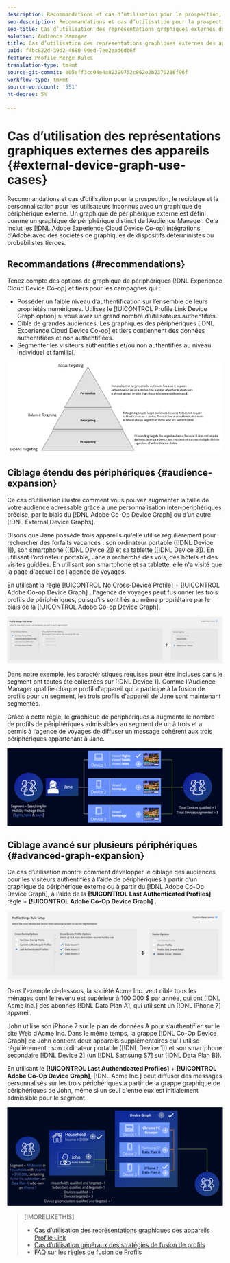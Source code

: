 ```yaml
---
description: Recommandations et cas d’utilisation pour la prospection, le reciblage et la personnalisation pour les utilisateurs inconnus avec un graphique de périphérique externe. Un graphique de périphérique externe est défini comme un graphique de périphérique distinct de l’Audience Manager. Cela inclut Adobe Experience Cloud Device Co-op et d’autres intégrations qu’Adobe possède avec des sociétés de graphiques de périphériques déterministes ou probabilistes tierces.
seo-description: Recommandations et cas d’utilisation pour la prospection, le reciblage et la personnalisation pour les utilisateurs inconnus avec un graphique de périphérique externe. Un graphique de périphérique externe est défini comme un graphique de périphérique distinct de l’Audience Manager. Cela inclut Adobe Experience Cloud Device Co-op et d’autres intégrations qu’Adobe possède avec des sociétés de graphiques de périphériques déterministes ou probabilistes tierces.
seo-title: Cas d’utilisation des représentations graphiques externes des appareils
solution: Audience Manager
title: Cas d’utilisation des représentations graphiques externes des appareils
uuid: f4bc822d-39d2-4680-90ed-7ee2ead6db6f
feature: Profile Merge Rules
translation-type: tm+mt
source-git-commit: e05eff3cc04e4a82399752c862e2b2370286f96f
workflow-type: tm+mt
source-wordcount: '551'
ht-degree: 5%

---
```



# Cas d’utilisation des représentations graphiques externes des appareils {#external-device-graph-use-cases}

Recommandations et cas d’utilisation pour la prospection, le reciblage et la personnalisation pour les utilisateurs inconnus avec un graphique de périphérique externe. Un graphique de périphérique externe est défini comme un graphique de périphérique distinct de l’Audience Manager. Cela inclut les [!DNL Adobe Experience Cloud Device Co-op] intégrations d&#39;Adobe avec des sociétés de graphiques de dispositifs déterministes ou probabilistes tierces.

## Recommandations {#recommendations}

Tenez compte des options de graphique de périphériques [!DNL Experience Cloud Device Co-op] et tiers pour les campagnes qui :

* Posséder un faible niveau d’authentification sur l’ensemble de leurs propriétés numériques. Utilisez le [!UICONTROL Profile Link Device Graph option] si vous avez un grand nombre d’utilisateurs authentifiés.
* Cible de grandes audiences. Les graphiques des périphériques [!DNL Experience Cloud Device Co-op] et tiers contiennent des données authentifiées et non authentifiées.
* Segmenter les visiteurs authentifiés et/ou non authentifiés au niveau individuel et familial.

![](assets/merge-rule-triangle1.png)
<!-- 
## Prospecting/Branding Use Case {#prospecting-branding-use-cases}

A branding campaign is designed to reach as many people as possible. It places few limits on segment qualification. But, these campaigns can waste budget and impressions by constantly targeting people who see your content multiple times and don't convert. A [!UICONTROL Profile Merge] rule that uses the [!DNL Device Co-op] or third-party option can help you create an efficient branding campaign. For example, you can add these unknown users to a "not in-market" segment after seeing them across multiple devices for your set frequency cap.

<table id="table_00F6EED172574E80A38CADA8A92A23B1"> 
 <thead> 
  <tr> 
   <th colname="col1" class="entry"> Use Case </th> 
   <th colname="col2" class="entry"> Description </th> 
  </tr> 
 </thead>
 <tbody> 
  <tr> 
   <td colname="col1"> <p> <b>Conditions</b> </p> </td> 
   <td colname="col2">This use case assumes these conditions: <p> 
     <ul id="ul_F5CA7EE525774F7EBA5FBB5F94E4EDC8"> 
      <li id="li_81AE304924724146A24FAB5B6533AD8E">You want to deliver a maximum of 10 impressions to an anonymous user for a specific ad campaign. </li> 
      <li id="li_E371F989735245B0B82433DE240D56D0">A user has 4 devices and may or may not have authenticated on your site. </li> 
      <li id="li_9231ABE15CA249E6B79D8BF0E511FD33">An anonymous user sees the ad a total of 10 times while browsing in an unauthenticated state on their current device and 3 devices linked to the current device by an external device graph. </li> 
      <li id="li_8C276C07019C49EFA3A0D0D54CF73C31">You have defined an <span class="keyword"> Audience Manager</span> segment to qualify anonymous users after they have seen 10 impressions. </li> 
     </ul> </p> </td> 
  </tr> 
  <tr> 
   <td colname="col1"> <p> <b>Results</b> </p> </td> 
   <td colname="col2"> <p>Given these conditions, <span class="keyword"> Audience Manager</span>: </p> <p> 
     <ul id="ul_8E988B1005324526BC6DC6637BBACCFB"> 
      <li id="li_C9DD546754914BACB8F4C92C7D4ED70E">Merges the anonymous, unauthenticated activity collected from the current device and the 3 devices linked by the external device graph (the ad impressions from each device). </li> 
      <li id="li_FB55CB9116074525BA30FF062D1136AE">Evaluates the unauthenticated user for segment qualification based on a combination of anonymous activity across all 3 devices linked by the external device graph and the current device. </li> 
      <li id="li_B28EB32F718145A7ABBDAC0AF75E2AFC">Sends the segment to any real-time destination for use as a suppression segment on the current device and all 3 devices linked by the external device graph. </li> 
     </ul> </p> </td> 
  </tr> 
 </tbody> 
</table>

## Retargeting or Site Personalization Use Case {#retargeting-use-case}

These strategies are designed to bring an unauthenticated or unknown user back to your site or personalize their browsing experience while they're on-site.

<table id="table_0EE2052AA3E744B3B76036FC06B5A453"> 
 <thead> 
  <tr> 
   <th colname="col1" class="entry"> Use Case </th> 
   <th colname="col2" class="entry"> Description </th> 
  </tr> 
 </thead>
 <tbody> 
  <tr> 
   <td colname="col1"> <p> <b>Conditions</b> </p> </td> 
   <td colname="col2">This use case assumes these conditions: <p> 
     <ul id="ul_FD0B869B4AF3453FAEC9BA3A45ABF039"> 
      <li id="li_8E30BAED42E94AB3B81FCB1C7464E5FC">You want to deliver a personalized on-site and/or off-site experience to an anonymous user based on their activity on your site while in an unauthenticated state. </li> 
      <li id="li_3DBE53BA94324F1BA1C52A37AD4E426C">A user has multiple devices and may or may not have authenticated to your site. </li> 
      <li id="li_F867AFBDC1A54CD6A68AB0EC196E27C9">A user views multiple pages on your site while browsing in an unauthenticated state on their current device and 3 other devices linked by an external device graph. </li> 
      <li id="li_7E35D77949CE4E69BD51655AA4C40BEE">You have defined an <span class="keyword"> Audience Manager</span> segment to qualify users after they have viewed multiple pages on your site while browsing in an unauthenticated state.</li>
     </ul> </p> </td> 
  </tr> 
  <tr> 
   <td colname="col1"> <p> <b>Results</b> </p> </td> 
   <td colname="col2"> <p>Given these conditions, <span class="wintitle"> Audience Manager</span>: </p> <p> 
     <ul id="ul_301339426B0643B295DC5B17E1939CFB"> 
      <li id="li_7E8BC3B179804F4A929497DE81E76911">Merges the anonymous, unauthenticated activity collected from the current devices and the 3 devices linked by the external device graph (the multiple page views from each device). </li> 
      <li id="li_803EFD58AA124A5BBC8279C4DC695544">Evaluates the unauthenticated user for segment qualification based on a combination of anonymous activity across all 3 devices linked by the external device graph and the current device. </li> 
      <li id="li_98D749268CC5456CBC9CF3BF5EB91BA8">Sends the segment to any real-time destination to deliver a personalized on-site and/or off-site experience across the current device and all 3 devices linked by the external device graph. </li>
     </ul> </p> </td>
  </tr>
 </tbody>
</table> -->

## Ciblage étendu des périphériques {#audience-expansion}

Ce cas d’utilisation illustre comment vous pouvez augmenter la taille de votre audience adressable grâce à une personnalisation inter-périphériques précise, par le biais du [!DNL Adobe Co-Op Device Graph] ou d’un autre [!DNL External Device Graphs].

Disons que Jane possède trois appareils qu&#39;elle utilise régulièrement pour rechercher des forfaits vacances : son ordinateur portable ([!DNL Device 1]), son smartphone ([!DNL Device 2]) et sa tablette ([!DNL Device 3]). En utilisant l&#39;ordinateur portable, Jane a recherché des vols, des hôtels et des visites guidées. En utilisant son smartphone et sa tablette, elle n&#39;a visité que la page d&#39;accueil de l&#39;agence de voyages.

En utilisant la règle [!UICONTROL No Cross-Device Profile] + [!UICONTROL Adobe Co-op Device Graph] , l&#39;agence de voyages peut fusionner les trois profils de périphériques, puisqu&#39;ils sont liés au même propriétaire par le biais de la [!UICONTROL Adobe Co-op Device Graph].

![audience-expansion-règle](assets/audience-expansion-rule.png)

Dans notre exemple, les caractéristiques requises pour être incluses dans le segment ont toutes été collectées sur [!DNL Device 1]. Comme l&#39;Audience Manager qualifie chaque profil d&#39;appareil qui a participé à la fusion de profils pour un segment, les trois profils d&#39;appareil de Jane sont maintenant segmentés.

Grâce à cette règle, le graphique de périphériques a augmenté le nombre de profils de périphériques admissibles au segment de un à trois et a permis à l’agence de voyages de diffuser un message cohérent aux trois périphériques appartenant à Jane.

![audience-expansion](assets/audience-expansion.png)

## Ciblage avancé sur plusieurs périphériques {#advanced-graph-expansion}

Ce cas d’utilisation montre comment développer le ciblage des audiences pour les visiteurs authentifiés à l’aide de périphériques à partir d’un graphique de périphérique externe ou à partir du [!DNL Adobe Co-Op Device Graph], à l’aide de la **[!UICONTROL Last Authenticated Profiles]** règle + **[!UICONTROL Adobe Co-Op Device Graph]** .

![dernier-dispositif-graphique](assets/last-device-coop.png)

Dans l&#39;exemple ci-dessous, la société Acme Inc. veut cible tous les ménages dont le revenu est supérieur à 100 000 $ par année, qui ont [!DNL Acme Inc.] des abonnés [!DNL Data Plan A], qui utilisent un [!DNL iPhone 7] appareil.

John utilise son iPhone 7 sur le plan de données A pour s’authentifier sur le site Web d’Acme Inc. Dans le même temps, la grappe [!DNL Co-Op Device Graph] de John contient deux appareils supplémentaires qu&#39;il utilise régulièrement : son ordinateur portable ([!DNL Device 1]) et son smartphone secondaire [!DNL Device 2] (un [!DNL Samsung S7] sur [!DNL Data Plan B]).

En utilisant le **[!UICONTROL Last Authenticated Profiles]** + **[!UICONTROL Adobe Co-Op Device Graph]**, [!DNL Acme Inc.] peut diffuser des messages personnalisés sur les trois périphériques à partir de la grappe graphique de périphériques de John, même si un seul d&#39;entre eux est initialement admissible pour le segment.

![expansion-graphique avancée](assets/advanced-device-graph-expansion.png)

>[!MORELIKETHIS]
>
>* [Cas d’utilisation des représentations graphiques des appareils Profile Link](profile-link-use-case.md)
>* [Cas d’utilisation généraux des stratégies de fusion de profils](merge-rule-targeting-options.md)
>* [FAQ sur les règles de fusion de Profils](../../faq/faq-profile-merge.md)

